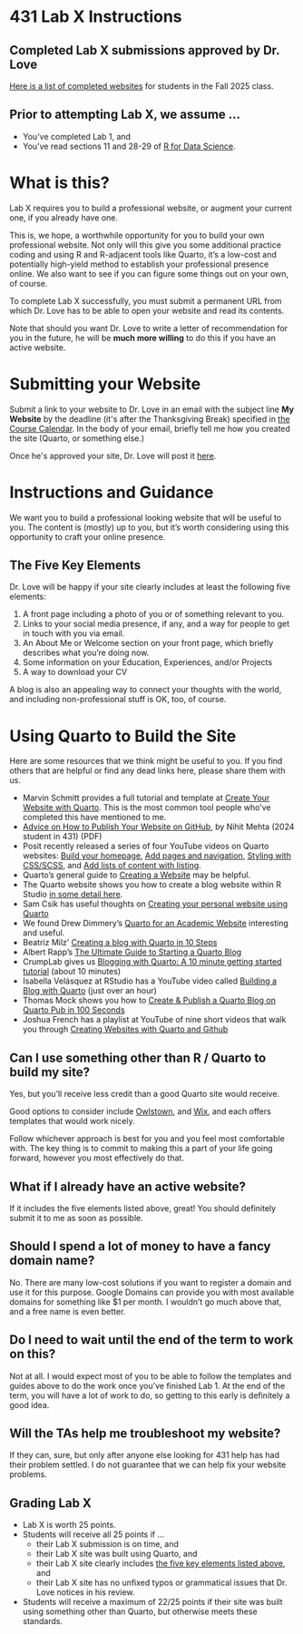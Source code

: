 # 431 Lab X Instructions

## Completed Lab X submissions approved by Dr. Love

[Here is a list of completed websites](websites_2025.md) for students in the Fall 2025 class.

## Prior to attempting Lab X, we assume …

- You've completed Lab 1, and
- You’ve read sections 11 and 28-29 of [R for Data Science](https://r4ds.hadley.nz/).

# What is this?

Lab X requires you to build a professional website, or augment your current one, if you already have one.

This is, we hope, a worthwhile opportunity for you to build your own professional website. Not only will this give you some additional practice coding and using R and R-adjacent tools like Quarto, it’s a low-cost and potentially high-yield method to establish your professional presence online. We also want to see if you can figure some things out on your own, of course.

To complete Lab X successfully, you must submit a permanent URL from which Dr. Love has to be able to open your website and read its contents.

Note that should you want Dr. Love to write a letter of recommendation for you in the future, he will be **much more willing** to do this if
you have an active website.

# Submitting your Website

Submit a link to your website to Dr. Love in an email with the subject line **My Website** by the deadline (it's after the Thanksgiving Break) specified in [the Course Calendar](https://thomaselove.github.io/431-2025/calendar.html). In the body of your email, briefly tell me how you created the site (Quarto, or something else.)

Once he's approved your site, Dr. Love will post it [here](websites_2025.md).

# Instructions and Guidance

We want you to build a professional looking website that will be useful to you. The content is (mostly) up to you, but it’s worth considering using this opportunity to craft your online presence.

## The Five Key Elements

Dr. Love will be happy if your site clearly includes at least the following five elements:

1.  A front page including a photo of you or of something relevant to you.
2.  Links to your social media presence, if any, and a way for people to get in touch with you via email.
3.  An About Me or Welcome section on your front page, which briefly describes what you’re doing now.
4.  Some information on your Education, Experiences, and/or Projects
5.  A way to download your CV

A blog is also an appealing way to connect your thoughts with the world, and including non-professional stuff is OK, too, of course.

# Using Quarto to Build the Site

Here are some resources that we think might be useful to you. If you find others that are helpful or find any dead links here, please share them with us.

- Marvin Schmitt provides a full tutorial and template at [Create Your Website with Quarto](https://marvin-schmitt.com/blog/website-tutorial-quarto/). This is the most common tool people who’ve completed this have mentioned to me.
- [Advice on How to Publish Your Website on GitHub](labX_publishing_advice_for_github.pdf), by Nihit Mehta (2024 student in 431) (PDF)
- Posit recently released a series of four YouTube videos on Quarto websites: [Build your homepage](https://www.youtube.com/watch?v=l7r24gTEkEY), [Add pages and navigation](https://www.youtube.com/watch?v=k65E-8PXZmA), [Styling with CSS/SCSS](https://www.youtube.com/watch?v=pAN2Hiq0XGs), and [Add lists of content with listing](https://www.youtube.com/watch?v=bv_Cw-3HI1Y&list=PL9HYL-VRX0oTCvag75m8yDjFoJvE-gMxp&index=4).
- Quarto’s general guide to [Creating a Website](https://quarto.org/docs/websites/) may be helpful.
- The Quarto website shows you how to create a blog website within R Studio [in some detail here](https://quarto.org/docs/websites/website-blog.html).
- Sam Csik has useful thoughts on [Creating your personal website using Quarto](https://ucsb-meds.github.io/creating-quarto-websites/)
- We found Drew Dimmery’s [Quarto for an Academic Website](https://ddimmery.com/posts/quarto-website/) interesting and
  useful.
- Beatriz Milz’ [Creating a blog with Quarto in 10 Steps](https://beamilz.com/posts/2022-06-05-creating-a-blog-with-quarto/en/)
- Albert Rapp’s [The Ultimate Guide to Starting a Quarto Blog](https://albert-rapp.de/posts/13_quarto_blog_writing_guide/13_quarto_blog_writing_guide.html)
- CrumpLab gives us [Blogging with Quarto: A 10 minute getting started tutorial](https://www.youtube.com/watch?v=YoKjBcuUP0s) (about 10
  minutes)
- Isabella Velásquez at RStudio has a YouTube video called [Building a Blog with Quarto](https://www.youtube.com/watch?v=CVcvXfRyfE0) (just
  over an hour)
- Thomas Mock shows you how to [Create & Publish a Quarto Blog on Quarto Pub in 100 Seconds](https://www.youtube.com/watch?v=t8qtcDyCRFA)
- Joshua French has a playlist at YouTube of nine short videos that walk
  you through [Creating Websites with Quarto and Github](https://www.youtube.com/playlist?list=PLkrJrLs7xfbXcEKhTCKRSr2VXH4yiBeXo)

## Can I use something other than R / Quarto to build my site?

Yes, but you’ll receive less credit than a good Quarto site would receive.

Good options to consider include [Owlstown](https://www.owlstown.com/), and [Wix](https://www.wix.com/), and each offers templates that would
work nicely.

Follow whichever approach is best for you and you feel most comfortable with. The key thing is to commit to making this a part of your life
going forward, however you most effectively do that. 

## What if I already have an active website?

If it includes the five elements listed above, great! You should definitely submit it to me as soon as possible.

## Should I spend a lot of money to have a fancy domain name?

No. There are many low-cost solutions if you want to register a domain and use it for this purpose. Google Domains can provide you with most
available domains for something like \$1 per month. I wouldn’t go much above that, and a free name is even better.

## Do I need to wait until the end of the term to work on this?

Not at all. I would expect most of you to be able to follow the templates and guides above to do the work once you’ve finished Lab 1. At
the end of the term, you will have a lot of work to do, so getting to this early is definitely a good idea.

## Will the TAs help me troubleshoot my website?

If they can, sure, but only after anyone else looking for 431 help has had their problem settled. I do not guarantee that we can help fix your
website problems.

## Grading Lab X

- Lab X is worth 25 points.
- Students will receive all 25 points if ...
    - their Lab X submission is on time, and
    - their Lab X site was built using Quarto, and
    - their Lab X site clearly includes [the five key elements listed above](#the-five-key-elements), and
    - their Lab X site has no unfixed typos or grammatical issues that Dr. Love notices in his review.
- Students will receive a maximum of 22/25 points if their site was built using something other than Quarto, but otherwise meets these standards.

